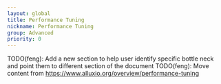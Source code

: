 ```yaml
---
layout: global
title: Performance Tuning
nickname: Performance Tuning
group: Advanced
priority: 0
---
```

TODO(feng): Add a new section to help user identify specific bottle neck and point them to different section of the document
TODO(feng): Move content from https://www.alluxio.org/overview/performance-tuning
